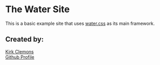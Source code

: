 # The Water Site

This is a basic example site that uses [water.css](https://watercss.netlify.com/) as its main framework.

## Created by:

[Kirk Clemons](https://kirkclemons.tk/)
<br>
[Github Profile](https://github.com/kcclemo)